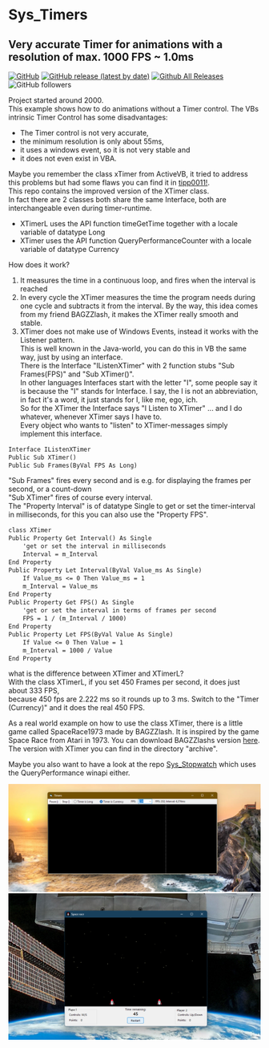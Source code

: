 # Sys_Timers  
## Very accurate Timer for animations with a resolution of max. 1000 FPS ~ 1.0ms  
  
[![GitHub](https://img.shields.io/github/license/OlimilO1402/Sys_Timers?style=plastic)](https://github.com/OlimilO1402/Sys_Timers/blob/master/LICENSE) 
[![GitHub release (latest by date)](https://img.shields.io/github/v/release/OlimilO1402/Sys_Timers?style=plastic)](https://github.com/OlimilO1402/Sys_Timers/releases/latest)
[![Github All Releases](https://img.shields.io/github/downloads/OlimilO1402/Sys_Timers/total.svg)](https://github.com/OlimilO1402/Sys_Timers/releases/download/v2025.4.20/Timers_v2025.4.20.zip)
![GitHub followers](https://img.shields.io/github/followers/OlimilO1402?style=social)


Project started around 2000.  
This example shows how to do animations without a Timer control. The VBs intrinsic Timer Control has some disadvantages:  
* The Timer control is not very accurate, 
* the minimum resolution is only about 55ms, 
* it uses a windows event, so it is not very stable and 
* it does not even exist in VBA.  
  
Maybe you remember the class xTimer from ActiveVB, it tried to address this problems but had some flaws you can find it in [tipp0011!](https://www.activevb.de/tipps/vb6tipps/tipp0011.html).  
This repo contains the improved version of the XTimer class.   
In fact there are 2 classes both share the same Interface, both are interchangeable even during timer-runtime.   
* XTimerL uses the API function timeGetTime together with a locale variable of datatype Long  
* XTimer  uses the API function QueryPerformanceCounter with a locale variable of datatype Currency  
    
How does it work?   
1. It measures the time in a continuous loop, and fires when the interval is reached 
1. In every cycle the XTimer measures the time the program needs during one cycle and subtracts it from the interval. 
   By the way, this idea comes from my friend BAGZZlash, it makes the XTimer really smooth and stable.  
2. XTimer does not make use of Windows Events, instead it works with the Listener pattern.  
This is well known in the Java-world, you can do this in VB the same way, just by using an interface.  
There is the Interface "IListenXTimer" with 2 function stubs "Sub Frames(FPS)" and "Sub XTimer()".    
In other languages Interfaces start with the letter "I", some people say it is because the "I" stands for Interface.
I say, the I is not an abbreviation, in fact it's a word, it just stands for I, like me, ego, ich.  
So for the XTimer the Interface says "I Listen to XTimer" ... and I do whatever, whenever XTimer says I have to.  
Every object who wants to "listen" to XTimer-messages simply implement this interface.

```vba
Interface IListenXTimer
Public Sub XTimer()
Public Sub Frames(ByVal FPS As Long)
```

"Sub Frames" fires every second and is e.g. for displaying the frames per second, or a count-down  
"Sub XTimer" fires of course every interval.  
The "Property Interval" is of datatype Single to get or set the timer-interval in milliseconds, for this you can also use the "Property FPS".  

```vba
class XTimer
Public Property Get Interval() As Single
    'get or set the interval in milliseconds
    Interval = m_Interval
End Property
Public Property Let Interval(ByVal Value_ms As Single)
    If Value_ms <= 0 Then Value_ms = 1
    m_Interval = Value_ms
End Property
Public Property Get FPS() As Single
    'get or set the interval in terms of frames per second
    FPS = 1 / (m_Interval / 1000)
End Property
Public Property Let FPS(ByVal Value As Single)
    If Value <= 0 Then Value = 1
    m_Interval = 1000 / Value
End Property
```
what is the difference between XTimer and XTimerL?  
With the class XTimerL, if you set 450 Frames per second, it does just about 333 FPS,   
because 450 fps are 2.222 ms so it rounds up to 3 ms. Switch to the "Timer (Currency)" and it does the real 450 FPS.  
  
As a real world example on how to use the class XTimer, there is a little game called SpaceRace1973 made by BAGZZlash. 
It is inspired by the game Space Race from Atari in 1973. You can download BAGZZlashs version [here](http://www.activevb.de/cgi-bin/upload/download.pl?id=3961). The version with XTimer you can find in the directory "archive".  
  
Maybe you also want to have a look at the repo [Sys_Stopwatch](https://github.com/OlimilO1402/Sys_StopWatch) which uses the QueryPerformance winapi either.  
  
![Timers Image](Resources/Timers.png "Timers Image")
![SpaceRace Image](Resources/SpaceRace.png "SpaceRace Image")
